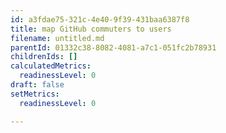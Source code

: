 ```yaml
---
id: a3fdae75-321c-4e40-9f39-431baa6387f8
title: map GitHub commuters to users
filename: untitled.md
parentId: 01332c38-8082-4081-a7c1-051fc2b78931
childrenIds: []
calculatedMetrics:
  readinessLevel: 0
draft: false
setMetrics:
  readinessLevel: 0

---
```

